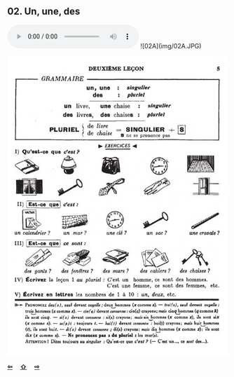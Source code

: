 ## 02. Un, une, des

  <audio controls>
    <source src="sound/02A.ogg"></source>
  </audio>
![02A](img/02A.JPG)

![02B](img/02B.JPG)

<p style='font-weight:bolder'>
  <a href='01.html' title='Önceki sayfa'>⇦</a>&emsp;
  <a href='..' title='Ana sayfa'>⇧</a>&emsp;
  <a href='03.html' title='Sonraki sayfa'>⇨</a>
</p>